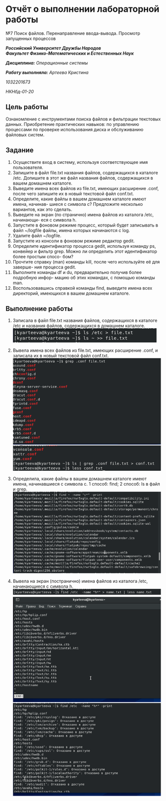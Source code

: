 # Отчёт о выполнении лабораторной работы 
№7 Поиск файлов. Перенаправление ввода-вывода. Просмотр запущенных процессов

***Российский Университет Дружбы Народов***  
***Факультет Физико-Математических и Естественных Наук***  

 ***Дисциплина:*** *Операционные системы*  
 
 ***Работу выполняла:*** *Артеева Кристина*  
 
 *1032201673*  
 
 *НКНбд-01-20*  
 
 
 
## Цель работы 
Ознакомление с инструментами поиска файлов и фильтрации текстовых данных.
Приобретение практических навыков: по управлению процессами по проверке использования диска и обслуживанию файловых систем.

## Задание 
1. Осуществите вход в систему, используя соответствующее имя пользователя.
2. Запишите в файл file.txt названия файлов, содержащихся в каталоге /etc.
Допишите в этот же файл названия файлов, содержащихся в вашем домашнем
каталоге.
3. Выведите имена всех файлов из file.txt, имеющих расширение .conf, после
чего запишите их в новый текстовой файл conf.txt.
4. Определите, какие файлы в вашем домашнем каталоге имеют имена, начинав-
шиеся с символа c? Предложите несколько вариантов, как это сделать.
5. Выведите на экран (по странично) имена файлов из каталога /etc, начинающи-
еся с символа h.
6. Запустите в фоновом режиме процесс, который будет записывать в файл
~/logfile файлы, имена которых начинаются с log.
7. Удалите файл ~/logfile.
8. Запустите из консоли в фоновом режиме редактор gedit.
9. Определите идентификатор процесса gedit, используя команду ps, конвейер и
фильтр grep. Можно ли определить этот идентификатор более простым спосо-
бом?
10. Прочтите справку (man) команды kill, после чего используйте её для заверше-
ния процесса gedit.
11. Выполните команды df и du, предварительно получив более подробную инфор-
мацию об этих командах, с помощью команды man.
12. Воспользовавшись справкой команды find, выведите имена всех директорий,
имеющихся в вашем домашнем каталоге.

## Выполнение работы
1. Записала в файл file.txt названия файлов, содержащихся в каталоге /etс и названия файлов, содержащихся в домашнем каталоге.
![Запись в файл](screens/7.1.png)

2. Вывела имена всех файлов из file.txt, имеющих расширение .conf, и записала их в новый текстовой файл conf.txt.
![Вывод имен файлов](screens/7.2.png)  
![Запись в файл](screens/7.3.png)

3. Определила, какие файлы в вашем домашнем каталоге имеют имена, начинавшиеся с символа с.
 1 способ: find; 2 способ: ls в файл и grep.
![Имена файлов на "с*"](screens/7.4.png)  

4. Вывела на экран (постранично) имена файлов из каталога /etc, начинающиеся с символа h. 
![Имена файлов на "h*"](screens/7.5.png)  
![Имена файлов на "h*"](screens/7.6.png)  
![Имена файлов на "h*"](screens/7.7.png)  

